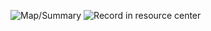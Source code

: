 ![Map/Summary](http://itp.pilargomezruiz.com/wp-content/uploads/2017/02/workshopmapakburns.jpg)
![Record in resource center](http://itp.pilargomezruiz.com/wp-content/uploads/2017/02/recordsakburns.jpg)
